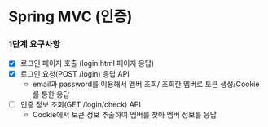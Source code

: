 # Spring MVC (인증)

<h3>1단계 요구사항</h3>

- [x] 로그인 페이지 호출 (login.html 페이지 응답)
- [x] 로그인 요청(POST /login) 응답 API
  - email과 password를 이용해서 멤버 조회/ 조회한 멤버로 토큰 생성/Cookie를 통한 응답
- [ ] 인증 정보 조회(GET /login/check) API 
  - Cookie에서 토큰 정보 추출하여 멤버를 찾아 멤버 정보를 응답